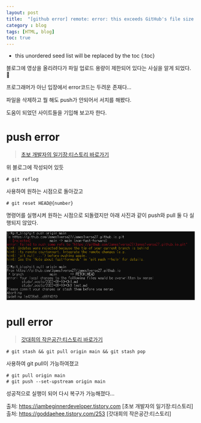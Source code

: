```yaml
---
layout: post
title:  "[github error] remote: error: this exceeds GitHub's file size limit of 100.00 MB | 대용량 파일 push"
category : blog
tags: [HTML, blog]
toc: true
---
```

* this unordered seed list will be replaced by the toc
{:toc}

블로그에 영상을 올리려다가 파일 업로드 용량이 제한되어 있다는 사실을 알게 되었다. 🥲

프로그래머가 아닌 입장에서 error코드는 두려운 존재다...

파일을 삭제하고 뭘 해도 push가 안되어서 서치를 해봤다. 

도움이 되었던 사이트들을 기입해 보고자 한다.

# push error

> [초보 개발자의 일기장:티스토리 바로가기](https://iambeginnerdeveloper.tistory.com/entry/github-%EC%97%90%EB%9F%AC-%ED%95%B4%EA%B2%B0%ED%95%98%EA%B8%B0-remote-error-this-exceeds-GitHubs-file-size-limit-of-10000-MB-%EB%8C%80%EC%9A%A9%EB%9F%89-%ED%8C%8C%EC%9D%BC-push)

위 블로그에 작성되어 있듯

    # git reflog

사용하여 원하는 시점으로 돌아갔고

    # git reset HEAD@{number} 
    
명령어를 실행시켜 원하는 시점으로 되돌렸지만
아래 사진과 같이 push와 pull 둘 다 실행되지 않았다.

![](/blog/img/error.png)

# pull error

> [갓대희의 작은공간:티스토리 바로가기](https://goddaehee.tistory.com/253)

    # git stash && git pull origin main && git stash pop

사용하여 git pull이 가능하여졌고

    # git pull origin main
    # git push --set-upstream origin main

성공적으로 실행이 되어 다시 복구가 가능해졌다...


출처: https://iambeginnerdeveloper.tistory.com [초보 개발자의 일기장:티스토리]<br/>
출처: https://goddaehee.tistory.com/253 [갓대희의 작은공간:티스토리]